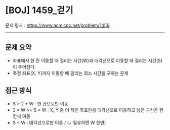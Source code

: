 # [BOJ] 1459_걷기

문제 링크 : https://www.acmicpc.net/problem/1459

------------------
## 문제 요약
  - 좌표에서 한 칸 이동할 때 걸리는 시간(W)과 대각선으로 이동할 때 걸리는 시간(S)이 주어진다.
  - 특정 좌표(X, Y)까지 이동할 때 걸리는 최소 시간을 구하는 문제

## 접근 방식
  - S > 2 * W : 한 칸으로만 이동
  - 2 * W >= S > W : X, Y 중 더 작은 좌표만큼 대각선으로 이동하고 남은 구간은 한 칸씩 이동
  - S < W : 대각선으로만 이동 / (+ 필요하면 W 한번)
